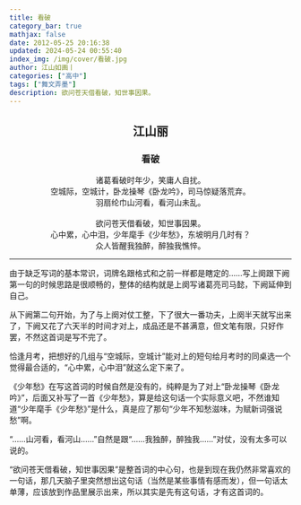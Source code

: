 ```yaml
---
title: 看破
category_bar: true
mathjax: false
date: 2012-05-25 20:16:38
updated: 2024-05-24 00:55:40
index_img: /img/cover/看破.jpg
author: 江山如画丨
categories: ["高中"]
tags: ["舞文弄墨"]
description: 欲问苍天借看破，知世事因果。
---
```


## <center>江山丽</center>

### <center>看破</center>

<center>诸葛看破时年少，笑庸人自扰。</center>

<center>空城际，空城计，卧龙操琴《卧龙吟》，司马惊疑落荒弃。</center>

<center>羽扇纶巾山河看，看河山未乱。</center>

<br/>

<center>欲问苍天借看破，知世事因果。</center>

<center>心中累，心中泪，少年麾手《少年愁》，东坡明月几时有？</center>

<center>众人皆醒我独醉，醉独我憔悴。</center>

---

由于缺乏写词的基本常识，词牌名跟格式和之前一样都是瞎定的……写上阕跟下阙第一句的时候思路是很顺畅的，整体的结构就是上阕写诸葛亮司马懿，下阙延伸到自己。

从下阙第二句开始，为了与上阕对仗工整，下了很大一番功夫，上阕半天就写出来了，下阙又花了六天半的时间才对上，成品还是不甚满意，但文笔有限，只好作罢，不然这首词是写不完了。

恰逢月考，把想好的几组与“空城际，空城计”能对上的短句给月考时的同桌选一个觉得最合适的，“心中累，心中泪”就这么定下来了。

《少年愁》在写这首词的时候自然是没有的，纯粹是为了对上“卧龙操琴《卧龙吟》”，后面又补写了一首《少年愁》，算是给这句话一个实际意义吧，不然谁知道“少年麾手《少年愁》”是什么，真是应了那句“少年不知愁滋味，为赋新词强说愁”啊。

“……山河看，看河山……”自然是跟“……我独醉，醉独我……”对仗，没有太多可以说的。

“欲问苍天借看破，知世事因果”是整首词的中心句，也是到现在我仍然非常喜欢的一句话，那几天脑子里突然想出这句话（当然是某些事情有感而发），但一句话太单薄，应该放到作品里展示出来，所以其实是先有这句话，才有这首词的。